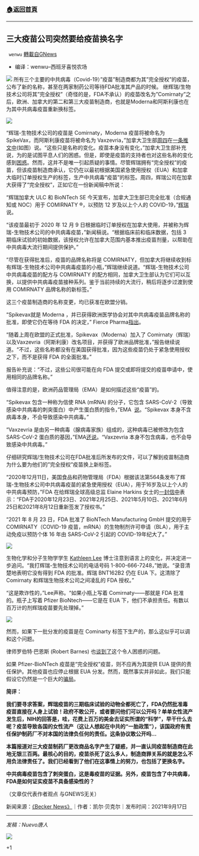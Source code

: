 ###  [:house:返回首頁](https://github.com/ourhimalayas/txt)
---


## 三大疫苗公司突然要给疫苗换名字
` wenwu` [轉載自GNews](https://gnews.org/zh-hans/1540123/)

- 编译：wenwu–西班牙喜悦农场

![](https://assets.gnews.org/wp-content/uploads/2021/09/image-222.png)
所有三个主要的中共病毒（Covid-19）”疫苗”制造商都为其”完全授权”的疫苗，公布了新的名称，甚至在两家制药公司等待FDA批准其产品的时候。 继辉瑞/生物技术公司将其”完全授权”（奇怪的是，FDA不承认）的疫苗改名为”Comirnaty”之后，欧洲、加拿大的第二和第三大疫苗制造商，也就是Moderna和阿斯利康也在为其中共病毒疫苗重新换标签。

![](https://assets.gnews.org/wp-content/uploads/2021/09/image-224.png)

“辉瑞-生物技术公司的疫苗是 Comirnaty，Moderna 疫苗将被命名为 SpikeVax，而阿斯利康疫苗将被命名为 Vaxzevria，”加拿大卫生部[周四](https://twitter.com/GovCanHealth/status/1438521534029582352)在[一条推文中](https://twitter.com/GovCanHealth/status/1438521534029582352)(如图）说。“这些只是名称的变化。疫苗本身没有变化，”加拿大卫生部补充说，为的是试图平息人们的困惑。但是，即使是疫苗的支持者也对这些名称的变化感到[困惑](https://twitter.com/ehmjayraf/status/1438536757763612674?ref_src=twsrc%5Etfw%7Ctwcamp%5Etweetembed%7Ctwterm%5E1438536757763612674%7Ctwgr%5E%7Ctwcon%5Es1_&amp;ref_url=https://beckernews.com/all-3-major-vaccine-companies-suddenly-have-name-changes-for-their-covid-shots-and-people-are-already-confused-41507/)。然而，这并不是唯一引起质疑的事情。尽管辉瑞拥有“完全授权”的疫苗，但该疫苗制造商承认，它仍在以最初根据美国紧急使用授权（EUA）和加拿大临时订单授权生产的标签，生产中共病毒“疫苗”的标签。周四，辉瑞公司在加拿大获得了“完全授权”，正如它在一份新闻稿中所说：

“辉瑞加拿大 ULC 和 BioNTech SE 今天宣布，加拿大卫生部已完全批准（合规通知或 NOC）用于 COMIRNATY ®，以预防 12 岁及以上个人的 COVID-19，”[辉瑞](https://www.163.com/dy/article/GI5KHHPA0552CSHY.html)说。

“该疫苗最初于 2020 年 12 月 9 日根据临时订单授权在加拿大使用，并被称为辉瑞-生物技术公司的中共病毒疫苗，”新闻稿说。“根据临床前和临床数据，包括 3 期临床试验的初始数据，该授权允许在加拿大范围内基本推出疫苗剂量，以帮助在中共病毒大流行期间提供保护。”

“尽管在获得批准后，疫苗的品牌名称将是 COMIRNATY，但加拿大将继续收到标有辉瑞-生物技术公司中共病毒疫苗的小瓶，”辉瑞继续说道。“辉瑞-生物技术公司中共病毒疫苗的配方与 COMIRNATY 的配方相同，加拿大卫生部认为它们可以互换，以提供中共病毒疫苗接种系列。鉴于当前持续的大流行，稍后将逐步过渡到使用 COMIRNATY 品牌名称的新标签。”

这三个疫苗制造商的名称变更，均已获准在欧盟分销。

“Spikevax就是 Moderna ，并已获得欧洲医学协会对其中共病毒疫苗品牌名称的批准，即使它仍在等待 FDA 的决定，” Fierce Pharma[指出](https://www.fiercepharma.com/marketing/moderna-secures-spikevax-name-europe-joins-pfizer-s-comirnaty-awaiting-official-name-and)。

“随着上周在欧盟的正式批准，Spikevax（Moderna）加入了 Comirnaty（辉瑞）以及Vaxzevria（阿斯利康）改名项目，并获得了欧洲品牌批准，”报告继续说道。“不过，这些名称都没有在美国获得批准，因为这些疫苗仍处于紧急使用授权之下，而不是获得 FDA 的全面批准。”

报告补充说：“不过，这些公司很可能在向 FDA 提交或即将提交的疫苗申请中，使用相同的品牌名称。”

值得注意的是，欧洲药品管理局（EMA）是如何描述这些“疫苗”的。

“Spikevax 包含一种称为信使 RNA (mRNA) 的分子，它包含 SARS-CoV-2（导致感染中共病毒的刺突蛋白）中产生蛋白质的指令，”EMA  [说](https://www.ema.europa.eu/en/medicines/human/EPAR/spikevax)。“Spikevax 本身不含病毒本身，不会导致感染中共病毒。”

“Vaxzevria 是由另一种病毒（腺病毒家族）组成的，这种病毒已被修改为包含 SARS-CoV-2 蛋白质的基因，”EMA[还说](https://www.ema.europa.eu/en/medicines/human/EPAR/vaxzevria-previously-covid-19-vaccine-astrazeneca)。“Vaxzevria 本身不包含病毒，也不会导致感染中共病毒。”

仔细研究辉瑞/生物技术公司在FDA批准后所发布的文件，可以了解到疫苗制造商为什么要为他们的”完全授权”疫苗换上新标签。

“2020年12月11日，美国食品和药物管理局（FDA）根据该法第564条发布了辉瑞-生物技术公司中共病毒疫苗的紧急使用授权（EUA），用于16岁及以上个人的中共病毒预防，”FDA 在给辉瑞全球高级总监 Elaine Harkins 女士的[一封信中](https://www.fda.gov/media/150386/download)表示：“FDA于2020年12月23日、2021年2月25日、2021年5月10日、2021年6月25日和2021年8月12日重新签发了授权书。”

“2021 年 8 月 23 日，FDA 批准了 BioNTech Manufacturing GmbH 提交的用于 COMIRNATY（COVID-19 疫苗，mRNA）的生物制剂许可申请（BLA），用于主动免疫以预防个体 16 年由 SARS-CoV-2 引起的 COVID-19年纪大了。”

![](https://assets.gnews.org/wp-content/uploads/2021/09/image-225.png)

生物化学和分子生物学学生 [Kathleen Lee](https://twitter.com/KathMLee1/status/1430596099371327490?s=20) 博士注意到语言上的变化，并决定进一步追问。“我打辉瑞-生物技术公司的电话号码 1-800-666-7248，”她说。“录音清楚地表明它没有得到 FDA 的批准。辉瑞 BNT162B2 仍在 EUA 下。这清除了 Comirnaty 和辉瑞生物技术公司之间凌乱的 FDA 授权。”

“这是欺诈性的，”Lee声称。“如果小瓶上写着 Comirnaty——那就是 FDA 批准的。瓶子上写着 Pfizer BioNtech——它是在 EUA 下，他们不承担责任。有数以百万计的剂辉瑞疫苗要先处理掉。”

![](https://assets.gnews.org/wp-content/uploads/2021/09/image-227.png)

然而，如果下一批分发的疫苗是在 Cominarty 标签下生产的，那么这似乎可以调和这个问题。

律师罗伯特·巴恩斯 (Robert Barnes) 也[谈到了](https://twitter.com/barnes_law/status/1430651514972823554?s=20)这个令人困惑的问题。

如果 Pfizer-BioNTech 疫苗是“完全授权”疫苗，则不应再为其提供 EUA 提供的责任保护。其他疫苗也应停止根据 EUA 分发。然而，既然事实并非如此，我们只能假设它仍然是一个巨大的[骗局](https://beckernews.com/44-new-docs-41120/)。

**简评：**

**我们要寻求答案，辉瑞疫苗的三期临床试验的动物全都死亡了，FDA仍然批准毒疫苗直接在人身上试验！政府不敢公开，或者要问他们可以公开吗？单单女性流产发生后，NIH的回答是，哇，花费上百万的美金去证实所谓的“科学”，早干什么去呢？疫苗导致各国的女性流产（这让人想起在中共的“一胎政策”），该国政府有责任保护制药厂不对本国的法律负任何的责任。这条协议敢公开吗…**

**本篇报道对三大疫苗制药厂更改商品名字产生了疑惑，并一直认同疫苗制造商在此地无银三百两。最核心的目的，疫苗杀死了这么多人，制造商罪关系的就是怎么不用负法律责任了。我们已经看到了他们在这事情上的努力，也包括了更换名字。**

**中共病毒疫苗包含了刺突蛋白，这是毒疫苗的证据。另外，疫苗包含了中共病毒，FDA是如何证实疫苗不具备感染性的？**

（文章仅代表作者观点 与GNEWS无关）

新闻来源：[《Becker News》](https://beckernews.com/all-3-major-vaccine-companies-suddenly-have-name-changes-for-their-covid-shots-and-people-are-already-confused-41507/)｜作者：凯尔·贝克尔｜发布时间：2021年9月17日

* * *

*发稿：Nuevo唐人*

![](https://assets.gnews.org/wp-content/uploads/2021/09/GNEWS_CH.-1.jpeg)

+1
